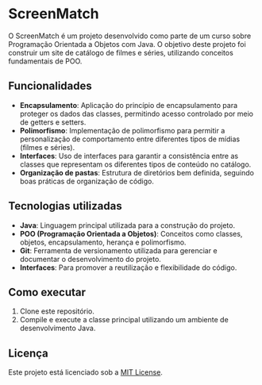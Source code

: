 # ScreenMatch

O ScreenMatch é um projeto desenvolvido como parte de um curso sobre Programação Orientada a Objetos com Java. O objetivo deste projeto foi construir um site de catálogo de filmes e séries, utilizando conceitos fundamentais de POO.

## Funcionalidades

- **Encapsulamento**: Aplicação do princípio de encapsulamento para proteger os dados das classes, permitindo acesso controlado por meio de getters e setters.
- **Polimorfismo**: Implementação de polimorfismo para permitir a personalização de comportamento entre diferentes tipos de mídias (filmes e séries).
- **Interfaces**: Uso de interfaces para garantir a consistência entre as classes que representam os diferentes tipos de conteúdo no catálogo.
- **Organização de pastas**: Estrutura de diretórios bem definida, seguindo boas práticas de organização de código.

## Tecnologias utilizadas

- **Java**: Linguagem principal utilizada para a construção do projeto.
- **POO (Programação Orientada a Objetos)**: Conceitos como classes, objetos, encapsulamento, herança e polimorfismo.
- **Git**: Ferramenta de versionamento utilizada para gerenciar e documentar o desenvolvimento do projeto.
- **Interfaces**: Para promover a reutilização e flexibilidade do código.

## Como executar

1. Clone este repositório.
2. Compile e execute a classe principal utilizando um ambiente de desenvolvimento Java.

## Licença

Este projeto está licenciado sob a [MIT License](LICENSE).
